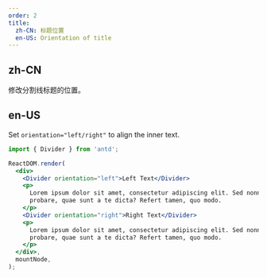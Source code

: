 ```yaml
---
order: 2
title:
  zh-CN: 标题位置
  en-US: Orientation of title
---
```


## zh-CN

修改分割线标题的位置。

## en-US

Set `orientation="left/right"` to align the inner text.

```jsx
import { Divider } from 'antd';

ReactDOM.render(
  <div>
    <Divider orientation="left">Left Text</Divider>
    <p>
      Lorem ipsum dolor sit amet, consectetur adipiscing elit. Sed nonne merninisti licere mihi ista
      probare, quae sunt a te dicta? Refert tamen, quo modo.
    </p>
    <Divider orientation="right">Right Text</Divider>
    <p>
      Lorem ipsum dolor sit amet, consectetur adipiscing elit. Sed nonne merninisti licere mihi ista
      probare, quae sunt a te dicta? Refert tamen, quo modo.
    </p>
  </div>,
  mountNode,
);
```
